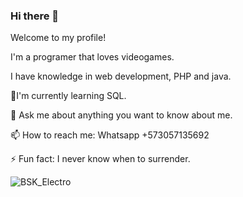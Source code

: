### Hi there 👋

Welcome to my profile! 

I'm a programer that loves videogames.

I have knowledge in web development, PHP and java.

🌱I'm currently learning SQL.

💬 Ask me about anything you want to know about me.

📫 How to reach me: Whatsapp +573057135692

⚡ Fun fact: I never know when to surrender.

![BSK_Electro](https://user-images.githubusercontent.com/59543451/236690966-02a4182e-cd7b-426d-932d-b0a283ae9c05.png)


<!--
**BSKeeper/BSKeeper** is a ✨ _special_ ✨ repository because its `README.md` (this file) appears on your GitHub profile.

Here are some ideas to get you started:

- 🔭 I’m currently working on ...
- 🌱 I’m currently learning ...
- 👯 I’m looking to collaborate on ...
- 🤔 I’m looking for help with ...
- 💬 Ask me about ...
- 📫 How to reach me: ...
- 😄 Pronouns: ...
- ⚡ Fun fact: ...
-->
